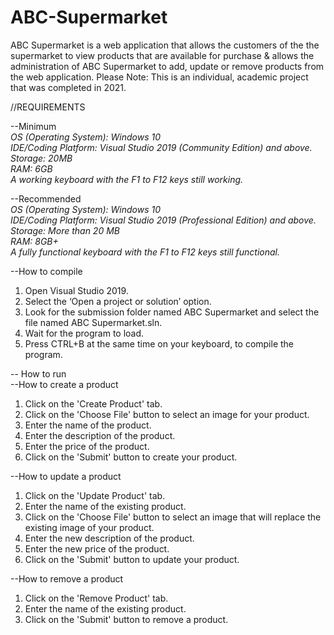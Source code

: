 # ABC-Supermarket
ABC Supermarket is a web application that allows the customers of the the supermarket to view products that are available for purchase &amp; allows the administration of ABC Supermarket to add, update or remove products from the web application. Please Note: This is an individual, academic project that was completed in 2021.

//REQUIREMENTS

--Minimum\
*OS (Operating System): Windows 10\
IDE/Coding Platform: Visual Studio 2019 (Community Edition) and above.\
Storage: 20MB\
RAM: 6GB\
A working keyboard with the F1 to F12 keys still working.* 

--Recommended\
*OS (Operating System): Windows 10\
IDE/Coding Platform: Visual Studio 2019 (Professional Edition) and above.\
Storage: More than 20 MB\
RAM: 8GB+\
A fully functional keyboard with the F1 to F12 keys still functional.*

--How to compile
1. Open Visual Studio 2019.
2. Select the ‘Open a project or solution’ option.
3. Look for the submission folder named ABC Supermarket and select the file named ABC Supermarket.sln.
4. Wait for the program to load.
5. Press CTRL+B at the same time on your keyboard, to compile the program.

-- How to run\
--How to create a product
1. Click on the 'Create Product' tab.
2. Click on the 'Choose File' button to select an image for your product.
3. Enter the name of the product.
4. Enter the description of the product.
5. Enter the price of the product.
6. Click on the 'Submit' button to create your product.

--How to update a product
1. Click on the 'Update Product' tab.
2. Enter the name of the existing product.
3. Click on the 'Choose File' button to select an image that will replace the existing image of your product.
4. Enter the new description of the product.
6. Enter the new price of the product.
7. Click on the 'Submit' button to update your product.

--How to remove a product
1. Click on the 'Remove Product' tab.
2. Enter the name of the existing product.
3. Click on the 'Submit' button to remove a product.


